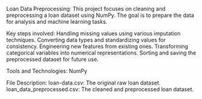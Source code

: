Loan Data Preprocessing:
This project focuses on cleaning and preprocessing a loan dataset using NumPy. The goal is to prepare the data for analysis and machine learning tasks.

Key steps involved:
Handling missing values using various imputation techniques.
Converting data types and standardizing values for consistency.
Engineering new features from existing ones.
Transforming categorical variables into numerical representations.
Sorting and saving the preprocessed dataset for future use.

Tools and Technologies:
NumPy

File Description:
loan-data.csv: The original raw loan dataset.
loan_data_preprocessed.csv: The cleaned and preprocessed loan dataset.
